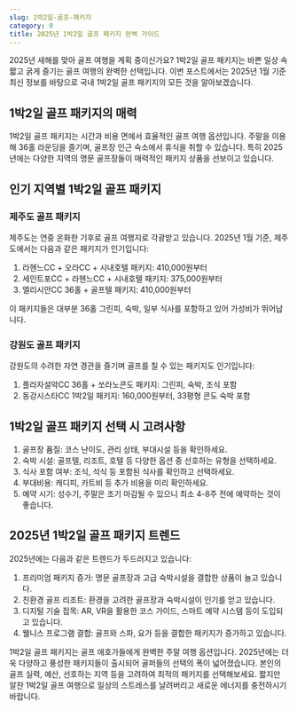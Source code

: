 ```yaml
---
slug: 1박2일-골프-패키지
category: 0
title: 2025년 1박2일 골프 패키지 완벽 가이드
---
```


2025년 새해를 맞아 골프 여행을 계획 중이신가요? 1박2일 골프 패키지는 바쁜 일상 속 짧고 굵게 즐기는 골프 여행의 완벽한 선택입니다. 이번 포스트에서는 2025년 1월 기준 최신 정보를 바탕으로 국내 1박2일 골프 패키지의 모든 것을 알아보겠습니다.

## 1박2일 골프 패키지의 매력

1박2일 골프 패키지는 시간과 비용 면에서 효율적인 골프 여행 옵션입니다. 주말을 이용해 36홀 라운딩을 즐기며, 골프장 인근 숙소에서 휴식을 취할 수 있습니다. 특히 2025년에는 다양한 지역의 명문 골프장들이 매력적인 패키지 상품을 선보이고 있습니다.

## 인기 지역별 1박2일 골프 패키지

### 제주도 골프 패키지

제주도는 연중 온화한 기후로 골프 여행지로 각광받고 있습니다. 2025년 1월 기준, 제주도에서는 다음과 같은 패키지가 인기입니다:

1. 라헨느CC + 오라CC + 시내호텔 패키지: 410,000원부터
2. 세인트포CC + 라헨느CC + 시내호텔 패키지: 375,000원부터
3. 엘리시안CC 36홀 + 골프텔 패키지: 410,000원부터

이 패키지들은 대부분 36홀 그린피, 숙박, 일부 식사를 포함하고 있어 가성비가 뛰어납니다.

### 강원도 골프 패키지

강원도의 수려한 자연 경관을 즐기며 골프를 칠 수 있는 패키지도 인기입니다:

1. 플라자설악CC 36홀 + 쏘라노콘도 패키지: 그린피, 숙박, 조식 포함
2. 동강시스타CC 1박2일 패키지: 160,000원부터, 33평형 콘도 숙박 포함

## 1박2일 골프 패키지 선택 시 고려사항

1. 골프장 품질: 코스 난이도, 관리 상태, 부대시설 등을 확인하세요.
2. 숙박 시설: 골프텔, 리조트, 호텔 등 다양한 옵션 중 선호하는 유형을 선택하세요.
3. 식사 포함 여부: 조식, 석식 등 포함된 식사를 확인하고 선택하세요.
4. 부대비용: 캐디피, 카트비 등 추가 비용을 미리 확인하세요.
5. 예약 시기: 성수기, 주말은 조기 마감될 수 있으니 최소 4-8주 전에 예약하는 것이 좋습니다.

## 2025년 1박2일 골프 패키지 트렌드

2025년에는 다음과 같은 트렌드가 두드러지고 있습니다:

1. 프리미엄 패키지 증가: 명문 골프장과 고급 숙박시설을 결합한 상품이 늘고 있습니다.
2. 친환경 골프 리조트: 환경을 고려한 골프장과 숙박시설이 인기를 얻고 있습니다.
3. 디지털 기술 접목: AR, VR을 활용한 코스 가이드, 스마트 예약 시스템 등이 도입되고 있습니다.
4. 웰니스 프로그램 결합: 골프와 스파, 요가 등을 결합한 패키지가 증가하고 있습니다.

1박2일 골프 패키지는 골프 애호가들에게 완벽한 주말 여행 옵션입니다. 2025년에는 더욱 다양하고 풍성한 패키지들이 출시되어 골퍼들의 선택의 폭이 넓어졌습니다. 본인의 골프 실력, 예산, 선호하는 지역 등을 고려하여 최적의 패키지를 선택해보세요. 짧지만 알찬 1박2일 골프 여행으로 일상의 스트레스를 날려버리고 새로운 에너지를 충전하시기 바랍니다.